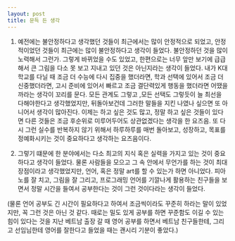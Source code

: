 ```yaml
---
layout: post
title: 문득 든 생각
---
```


1. 예전에는 불안정하다고 생각했던 것들이 최근에서는 많이 안정적으로 되었고, 안정적이었던 것들이 최근에는 많이 불안정하다고 생각이 들었다. 불안정하던 것을 많이 노력해서 그런가. 그렇게 바뀌었을 수도 있었고, 한편으로는 너무 앞만 보기에 급급해서 큰 그림을 다소 못 보고 지내고 있던 것은 아닌지라는 생각이 들었다. 내가 K대학교를 다닐 때 조금 더 수능에 다시 집중을 했더라면, 학과 선택에 있어서 조금 더 신중했더라면, 고시 준비에 있어서 빠르고 조금 결단력있게 행동을 했더라면 어땠을까라는 생각이 꼬리를 문다. 모든 관계도 그렇고 ,모든 선택도 그렇듯이 늘 최선을 다해야한다고 생각했었지만, 뒤돌아보건데 그러한 말들을 지킨 나였나 싶으면 또 아니어서 생각이 많아진다. 이제는 하고 싶은 것도 많고, 정말 하고 싶은 것들이 있다면 다른 것들은 조금 후순위로 미루어두어도 상관없겠다는 생각을 한 요즈음. 또 다시 그런 실수를 반복하지 않기 위해서 하루하루를 매번 돌아보고, 성장하고, 목표를 정예화시키는 것이 중요하다고 생각하는 요즈음이다.

2. 그렇기 떄문에 한 분야에서는 다소 최고의 지식 혹은 실력을 가지고 있는 것이 중요하다고 생각이 들었다. 물론 사람들을 모으고 그 속 안에서 무언가를 하는 것이 최대 장점이라고 생각했었지만, 언어, 혹은 정말 art를 할 수 있는가 하면 아니었다. 피아노를 잘 치고, 그림을 잘 그리고, 프로그래밍 언어를 기깔나게 활용하는 친구들을 보면서 정말 시간을 들여서 공부한다는 것이 그런 것이다라는 생각이 들었다.

(물론 언어 공부도 긴 시간이 필요하다고 하여서 조금씩이라도 꾸준히 하라는 말이 있었지만, 꼭 그런 것은 아닌 것 같다. 때로는 밀도 있게 공부를 하면 꾸준함도 이길 수 있는 힘이 있다는 것을 지난 베트남 출장 갈 때 영어 공부를 하면서 베트남 친구들한테, 그리고 선임님한테 영어를 잘한다고 들었을 때는 괜시리 기분이 좋았다.)